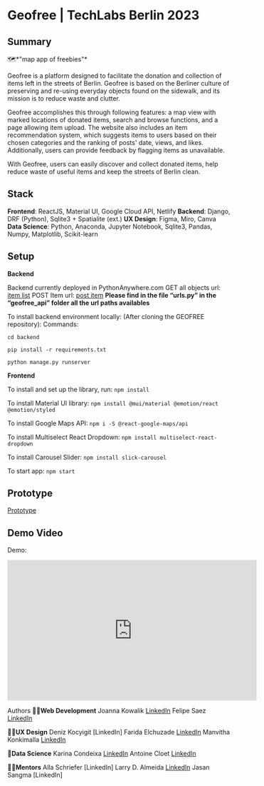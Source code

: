 # Geofree | TechLabs Berlin 2023

## Summary

🗺️*"map app of freebies"*

Geofree is a platform designed to facilitate the donation and collection of items left in the streets of Berlin. Geofree is based on the Berliner culture of preserving and re-using everyday objects found on the sidewalk, and its mission is to reduce waste and clutter.

Geofree accomplishes this through following features: a map view with marked locations of donated items, search and browse functions, and a page allowing item upload. The website also includes an item recommendation system, which suggests items to users based on their chosen categories and the ranking of posts' date, views, and likes. Additionally, users can provide feedback by flagging items as unavailable.

With Geofree, users can easily discover and collect donated items, help reduce waste of useful items and keep the streets of Berlin clean.

## Stack

**Frontend**: ReactJS, Material UI, Google Cloud API, Netlify
**Backend**: Django, DRF (Python), Sqlite3 + Spatialite (ext.)
**UX Design**: Figma, Miro, Canva
**Data Science**: Python, Anaconda, Jupyter Notebook, Sqlite3, Pandas, Numpy, Matplotlib, Scikit-learn

## Setup

**Backend**

Backend currently deployed in PythonAnywhere.com
GET all objects url: [item list](https://geofree.pythonanywhere.com/api/item-list/)
POST Item url: [post item](https://geofree.pythonanywhere.com/api/item-create/ )
**Please find in the file “urls.py” in the “geofree_api” folder 
 all the url paths availables**

To install backend environment locally:
(After cloning the GEOFREE repository):
Commands:

`cd backend`

`pip install -r requirements.txt`

`python manage.py runserver`

**Frontend**

To install and set up the library, run:
`npm install`

To install Material UI library:
`npm install @mui/material @emotion/react @emotion/styled`

To install Google Maps API:
`npm i -S @react-google-maps/api`

To install Multiselect React Dropdown:
`npm install multiselect-react-dropdown`

To install Carousel Slider:
`npm install slick-carousel`

To start app:
`npm start`

## Prototype

[Prototype](https://www.figma.com/file/15g4U2HhBDixWFGIPixypH/FINAL?node-id=606-14366&t=gnUCmsLLfOKCgdAr-0)

## Demo Video

Demo:

<iframe width="560" height="315" src="https://www.youtube.com/embed/R4wCXSiiUEk" title="YouTube video player" frameborder="0" allow="accelerometer; autoplay; clipboard-write; encrypted-media; gyroscope; picture-in-picture; web-share" allowfullscreen></iframe>

Authors
🧑‍💻**Web Development**
Joanna Kowalik [LinkedIn](https://www.linkedin.com/in/joanna-kowalik-b8162614a/)
Felipe Saez [LinkedIn](https://www.linkedin.com/in/felipe-saez-125711181/)

👩‍🎨**UX Design**
Deniz Kocyigit [LinkedIn]
Farida Elchuzade [LinkedIn](https://www.linkedin.com/in/farida-elchuzade/)
Manvitha Konkimalla [LinkedIn](https://www.linkedin.com/in/manvitha-konkimalla/)

🤖**Data Science**
Karina Condeixa [LinkedIn](https://www.linkedin.com/in/karinacondeixa/)
Antoine Cloet [LinkedIn](https://www.linkedin.com/in/toinecloet)

🧑‍🏫**Mentors**
Alla Schriefer [LinkedIn]
Larry D. Almeida [LinkedIn](https://www.linkedin.com/in/larrydalmeida/)
Jasan Sangma [LinkedIn]
